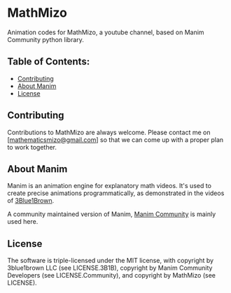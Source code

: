 # MathMizo

Animation codes for MathMizo, a youtube channel, based on Manim Community python library.

## Table of Contents:

-  [Contributing](#contributing)
-  [About Manim](#about-manim)
-  [License](#license)

## Contributing

Contributions to MathMizo are always welcome. Please contact me on [mathematicsmizo@gmail.com] so that we can come up with a proper plan to work together.

## About Manim

Manim is an animation engine for explanatory math videos. It's used to create precise animations programmatically, as demonstrated in the videos of [3Blue1Brown](https://www.3blue1brown.com/).

A community maintained version of Manim, [Manim Community](https://www.manim.community) is mainly used here.

## License

The software is triple-licensed under the MIT license, with copyright by 3blue1brown LLC (see LICENSE.3B1B), copyright by Manim Community Developers (see LICENSE.Community), and copyright by MathMizo (see LICENSE).
